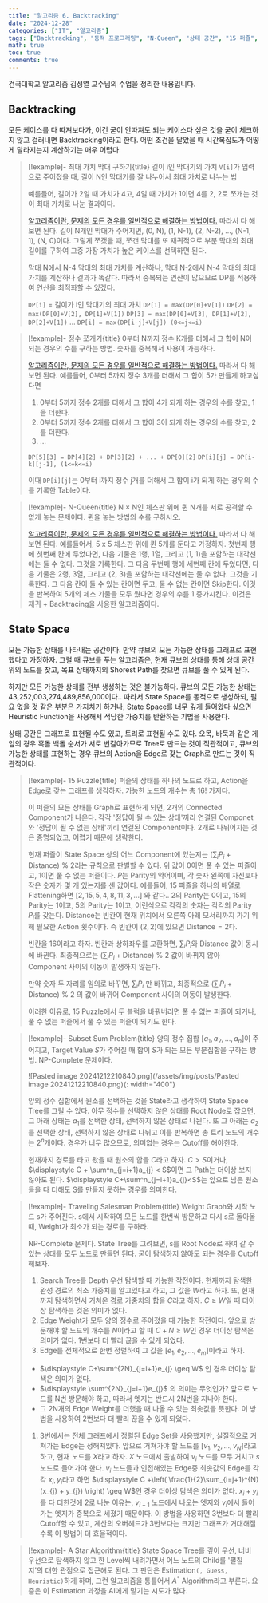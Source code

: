 ```yaml
---
title: "알고리즘 6. Backtracking"
date: "2024-12-28"
categories: ["IT", "알고리즘"]
tags: ["Backtracking", "동적 프로그래밍", "N-Queen", "상태 공간", "15 퍼즐", "Traveling Salesman Problem", "A Star Algorithm", "Subset Sum Problem"]
math: true
toc: true
comments: true
---
```


건국대학교 알고리즘 김성열 교수님의 수업을 정리한 내용입니다.

## Backtracking

모든 케이스를 다 따져보다가, 이건 굳이 안따져도 되는 케이스다 싶은 것을 굳이 체크하지 않고 걸러내면 Backtracking이라고 한다. 어떤 조건을 달았을 때 시간복잡도가 어떻게 달라지는지 계산하기는 매우 어렵다.

> [!example]- 최대 가치 막대 구하기{title}
> 길이 i인 막대기의 가치 `V[i]`가 입력으로 주어졌을 때, 길이 N인 막대기를 잘 나누어서 최대 가치로 나누는 법
> 
> 예를들어, 길이가 2일 때 가치가 4고, 4일 때 가치가 1이면 4를 2, 2로 쪼개는 것이 최대 가치로 나눈 결과이다.
> 
> [알고리즘이란, 문제의 모든 경우를 일반적으로 해결하는 방법이다.](https://qlsjtmek2.github.io/알고리즘이란,-문제의-모든-경우를-일반적으로-해결하는-방법이다.) 따라서 다 해보면 된다. 길이 N개인 막대가 주어지면, (0, N), (1, N-1), (2, N-2), ..., (N-1, 1), (N, 0)이다. 그렇게 쪼갰을 때, 쪼갠 막대를 또 재귀적으로 부분 막대의 최대 길이를 구하여 그중 가장 가치가 높은 케이스를 선택하면 된다.
> 
> 막대 N에서 N-4 막대의 최대 가치를 계산하나, 막대 N-2에서 N-4 막대의 최대 가치를 계산하나 결과가 똑같다. 따라서 중복되는 연산이 많으므로 DP를 적용하여 연산을 최적화할 수 있겠다. 
> 
> `DP[i]` = 길이가 i인 막대기의 최대 가치
> `DP[1] = max(DP[0]+V[1])`
> `DP[2] = max(DP[0]+V[2], DP[1]+V[1])`
> `DP[3] = max(DP[0]+V[3], DP[1]+V[2], DP[2]+V[1])`
> ...
> `DP[i] = max(DP[i-j]+V[j]) (0<=j<=i)`

> [!example]- 정수 쪼개기{title}
> 0부터 N까지 정수 K개를 더해서 그 합이 N이 되는 경우의 수를 구하는 방법. 숫자를 중복해서 사용이 가능하다.
> 
> [알고리즘이란, 문제의 모든 경우를 일반적으로 해결하는 방법이다.](https://qlsjtmek2.github.io/알고리즘이란,-문제의-모든-경우를-일반적으로-해결하는-방법이다.) 따라서 다 해보면 된다. 예를들어, 0부터 5까지 정수 3개를 더해서 그 합이 5가 만들게 하고싶다면
> 1. 0부터 5까지 정수 2개를 더해서 그 합이 4가 되게 하는 경우의 수를 찾고, 1을 더한다.
> 2. 0부터 5까지 정수 2개를 더해서 그 합이 3이 되게 하는 경우의 수를 찾고, 2를 더한다.
> 3. ...
> 
> `DP[5][3] = DP[4][2] + DP[3][2] + ... + DP[0][2]`
> `DP[i][j] = DP[i-k][j-1], (1<=k<=i)`
> 
> 이때 `DP[i][j]`는 0부터 i까지 정수 j개를 더해서 그 합이 i가 되게 하는 경우의 수를 기록한 Table이다.

> [!example]- N-Queen{title}
> N × N인 체스판 위에 퀸 N개를 서로 공격할 수 없게 놓는 문제이다. 퀸을 놓는 방법의 수를 구하시오.
> 
> [알고리즘이란, 문제의 모든 경우를 일반적으로 해결하는 방법이다.](https://qlsjtmek2.github.io/알고리즘이란,-문제의-모든-경우를-일반적으로-해결하는-방법이다.) 따라서 다 해보면 된다. 예를들어서, 5 x 5 체스판 위에 퀸 5개를 둔다고 가정하자. 첫번째 행에 첫번째 칸에 두었다면, 다음 기물은 1행, 1열, 그리고 (1, 1)을 포함하는 대각선에는 둘 수 없다. 그것을 기록한다. 그 다음 두번째 행에 세번째 칸에 두었다면, 다음 기물은 2행, 3열, 그리고 (2, 3)을 포함하는 대각선에는 둘 수 없다. 그것을 기록한다. 그 다음 칸이 둘 수 있는 칸이면 두고, 둘 수 없는 칸이면 Skip한다. 이것을 반복하여 5개의 체스 기물을 모두 뒀다면 경우의 수를 1 증가시킨다. 이것은 재귀 + Backtracing을 사용한 알고리즘이다. 

## State Space

모든 가능한 상태를 나타내는 공간이다. 만약 큐브의 모든 가능한 상태를 그래프로 표현했다고 가정하자. 그럴 때 큐브를 푸는 알고리즘은, 현재 큐브의 상태를 통해 상태 공간 위의 노드를 찾고, 목표 상태까지의 Shorest Path를 찾으면 큐브를 풀 수 있게 된다.

하지만 모든 가능한 상태를 전부 생성하는 것은 불가능하다. 큐브의 모든 가능한 상태는 43,252,003,274,489,856,000이다.. 따라서 State Space를 동적으로 생성하되, 필요 없을 것 같은 부분은 가지치기 하거나, State Space를 너무 깊게 들어왔다 싶으면 Heuristic Function을 사용해서 적당한 가중치를 반환하는 기법을 사용한다.

상태 공간은 그래프로 표현될 수도 있고, 트리로 표현될 수도 있다. 오목, 바둑과 같은 게임의 경우 흑돌 백돌 순서가 서로 번갈아가므로 Tree로 만드는 것이 직관적이고, 큐브의 가능한 상태를 표현하는 경우 큐브의 Action을 Edge로 갖는 Graph로 만드는 것이 직관적이다.

> [!example]- 15 Puzzle{title}
> 퍼즐의 상태를 하나의 노드로 하고, Action을 Edge로 갖는 그래프를 생각하자. 가능한 노드의 개수는 총 16! 가지다.
> 
> 이 퍼즐의 모든 상태를 Graph로 표현하게 되면, 2개의 Connected Component가 나온다. 각각 '정답이 될 수 있는 상태'끼리 연결된 Componet와 '정답이 될 수 없는 상태'끼리 연결된 Component이다. 2개로 나뉘어지는 것은 증명되었고, 어렵기 때문에 생략한다.
> 
> 현재 퍼즐이 State Space 상의 어느 Component에 있는지는 $\displaystyle\left( \sum_{i} P_{i} + \text{Distance} \right) ~\%~ 2$라는 규칙으로 판별할 수 있다. 위 값이 0이면 풀 수 있는 퍼즐이고, 1이면 풀 수 없는 퍼즐이다. $P$는 Parity의 약어이며, 각 숫자 왼쪽에 자신보다 작은 숫자가 몇 개 있는지를 센 값이다. 예를들어, 15 퍼즐을 하나의 배열로 Flattening하면 $[2, 15, 5, 4, 8, 11, 3, \dots]$ 와 같다.. 2의 Parity는 0이고, 15의 Parity는 1이고, 5의 Parity는 1이고, 이런식으로 각각의 숫자는 각각의 Parity $P_{i}$를 갖는다. $\text{Distance}$는 빈칸이 현재 위치에서 오른쪽 아래 모서리까지 가기 위해 필요한 Action 횟수이다. 즉 빈칸이 $(2,2)$에 있으면 $\text{Distance} = 2$다.
> 
> 빈칸을 16이라고 하자. 빈칸과 상하좌우를 교환하면, $\displaystyle \sum_{i}P_{i}$와 $\text{Distance}$ 값이 동시에 바뀐다. 최종적으로는 $\displaystyle\left( \sum_{i} P_{i} + \text{Distance} \right) ~\%~ 2$ 값이 바뀌지 않아 Component 사이의 이동이 발생하지 않는다.
> 
> 만약 숫자 두 자리를 임의로 바꾸면, $\displaystyle \sum_{i}P_{i}$ 만 바뀌고, 최종적으로 $\displaystyle\left( \sum_{i} P_{i} + \text{Distance} \right) ~\%~ 2$ 의 값이 바뀌어 Component 사이의 이동이 발생한다.
> 
> 이러한 이유로, 15 Puzzle에서 두 블럭을 바꿔버리면 풀 수 없는 퍼즐이 되거나, 풀 수 없는 퍼즐에서 풀 수 있는 퍼즐이 되기도 한다.

> [!example]- Subset Sum Problem{title}
> 양의 정수 집합 $[a_{1}, a_{2}, \dots, a_{n}]$이 주어지고, Target Value $S$가 주어질 때 합이 $S$가 되는 모든 부분집합을 구하는 방법. NP-Complete 문제이다.
> 
> ![Pasted image 20241212210840.png](/assets/img/posts/Pasted image 20241212210840.png){: width="400"}
> 
> 양의 정수 집합에서 원소를 선택하는 것을 State라고 생각하여 State Space Tree를 그릴 수 있다. 아무 정수를 선택하지 않은 상태를 Root Node로 잡으면, 그 아래 상태는 $a_{1}$를 선택한 상태, 선택하지 않은 상태로 나뉜다. 또 그 아래는 $a_{2}$를 선택한 상태, 선택하지 않은 상태로 나뉘고 이를 반복하면 총 트리 노드의 개수는 $2^n$개이다. 경우가 너무 많으므로, 의미없는 경우는 Cutoff를 해야한다. 
> 
> 현재까지 경로를 타고 왔을 때 원소의 합을 $C$라고 하자. $C>S$이거나, $\displaystyle C + \sum^n_{j=i+1}a_{j} < S$이면 그 Path는 더이상 보지 않아도 된다. $\displaystyle C+\sum^n_{j=i+1}a_{j}<S$는 앞으로 남은 원소들을 다 더해도 S를 만들지 못하는 경우를 의미한다.

> [!example]- Traveling Salesman Problem{title}
> Weight Graph와 시작 노드 s가 주어진다. s에서 시작하여 모든 노드를 한번씩 방문하고 다시 s로 돌아올 때, Weight가 최소가 되는 경로를 구하라.
> 
> NP-Complete 문제다. State Tree를 그려보면, s를 Root Node로 하여 갈 수 있는 상태를 모두 노드로 만들면 된다. 굳이 탐색하지 않아도 되는 경우를 Cutoff해보자.
> 
> 1. Search Tree를 Depth 우선 탐색할 때 가능한 작전이다. 현재까지 탐색한 완성 경로의 최소 가중치를 알고있다고 하고, 그 값을 $W$라고 하자. 또, 현재까지 탐색하면서 거쳐온 경로 가중치의 합을 $C$라고 하자. $C\geq W$일 때 더이상 탐색하는 것은 의미가 없다.
> 2. Edge Weight가 모두 양의 정수로 주어졌을 때 가능한 작전이다. 앞으로 방문해야 할 노드의 개수를 $N$이라고 할 때 $C+N\geq W$인 경우 더이상 탐색은 의미가 없다. 1번보다 더 빨리 끊을 수 있게 되었다.
> 3. Edge를 전체적으로 한번 정렬하여 그 값을 $[e_{1}, e_{2}, \dots, e_{m}]$이라고 하자.
> - $\displaystyle C+\sum^{2N}_{j=i+1}e_{j} \geq W$ 인 경우 더이상 탐색은 의미가 없다.
> - $\displaystyle \sum^{2N}_{j=i+1}e_{j}$ 의 의미는 무엇인가? 앞으로 노드를 N번 방문해야 하고, 따라서 엣지는 반드시 2N번을 지나야 한다. 
> - 그 2N개의 Edge Weight를 더했을 때 나올 수 있는 최솟값을 뜻한다. 이 방법을 사용하여 2번보다 더 빨리 끊을 수 있게 되었다.
> 1. 3번에서는 전체 그래프에서 정렬된 Edge Set을 사용했지만, 실질적으로 거쳐가는 Edge는 정해져있다. 앞으로 거쳐가야 할 노드를 $[v_{1}, v_{2}, \dots, v_{N}]$라고 하고, 현재 노드를 $X$라고 하자. $X$ 노드에서 출발하여 $v_{i}$ 노드를 모두 거치고 $s$ 노드로 들어가야 한다. $v_{i}$ 노드들과 인접해있는 Edge중 최솟값의 Edge를 각각 $x_{i}, y_{i}$라고 하면 $\displaystyle C +\left( \frac{1}{2}\sum_{i=j+1}^{N}(x_{j} + y_{j}) \right) \geq W$인 경우 더이상 탐색은 의미가 없다. $x_{i}+y_{i}$를 다 더한것에 2로 나눈 이유는, $v_{i-1}$ 노드에서 나오는 엣지와 $v_{i}$에서 들어가는 엣지가 중복으로 세졌기 때문이다. 이 방법을 사용하면 3번보다 더 빨리 Cutoff할 수 있고, 계산의 오버헤드가 3번보다는 크지만 그래프가 거대해질 수록 이 방법이 더 효율적이다.

> [!example]- A Star Algorithm{title}
> State Space Tree를 깊이 우선, 너비 우선으로 탐색하지 않고 한 Level씩 내려가면서 어느 노드의 Child를 '펼칠 지'의 대한 관점으로 접근해도 된다. 그 판단은 Estimation`(, Guess, Heuristic)`하게 하며, 그런 알고리즘을 통틀어서 $A^*$ Algorithm라고 부른다. 요즘은 이 Estimation 과정을 AI에게 맡기는 시도가 많다.